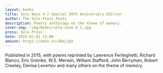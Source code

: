 ```yaml
---
layout: books
title: Solo Novo 4 | Special 50th Anniversary Edition
author: The Solo Press Poets
description: Poetry anthology on the theme of memory.
cover-img: /img/books/solo-novo-4_1.jpg
press: Solo Press
date: 2015-01-01 12:00
amazon: https://amzn.to/2BajJpS
---
```


Published in 2015, with poems reprinted by Lawrence Ferlinghetti, Richard Blanco, Eric Greinke, W.S. Merwin, William Stafford, John Berryman, Robert Creeley, Denise Levertov and many others on the theme of memory.

<img src="{{ site.baseurl }}/img/books/solo-novo-4_2.jpg" alt="" />
